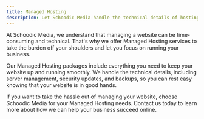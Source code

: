 ```yaml
---
title: Managed Hosting
description: Let Schoodic Media handle the technical details of hosting your website with our managed hosting services.
---
```

At Schoodic Media, we understand that managing a website can be time-consuming and technical. That's why we offer Managed Hosting services to take the burden off your shoulders and let you focus on running your business.

Our Managed Hosting packages include everything you need to keep your website up and running smoothly. We handle the technical details, including server management, security updates, and backups, so you can rest easy knowing that your website is in good hands.
        
If you want to take the hassle out of managing your website, choose Schoodic Media for your Managed Hosting needs. Contact us today to learn more about how we can help your business succeed online.